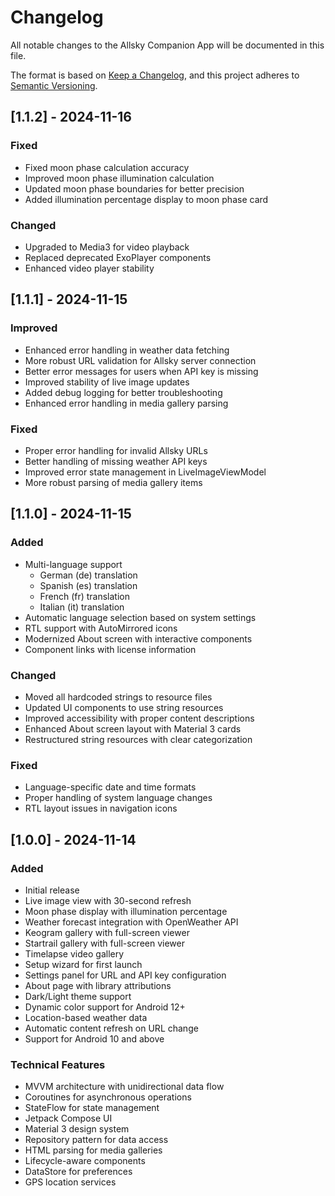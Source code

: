 # Changelog
All notable changes to the Allsky Companion App will be documented in this file.

The format is based on [Keep a Changelog](https://keepachangelog.com/en/1.0.0/),
and this project adheres to [Semantic Versioning](https://semver.org/spec/v2.0.0.html).

## [1.1.2] - 2024-11-16
### Fixed
- Fixed moon phase calculation accuracy
- Improved moon phase illumination calculation
- Updated moon phase boundaries for better precision
- Added illumination percentage display to moon phase card

### Changed
- Upgraded to Media3 for video playback
- Replaced deprecated ExoPlayer components
- Enhanced video player stability

## [1.1.1] - 2024-11-15
### Improved
- Enhanced error handling in weather data fetching
- More robust URL validation for Allsky server connection
- Better error messages for users when API key is missing
- Improved stability of live image updates
- Added debug logging for better troubleshooting
- Enhanced error handling in media gallery parsing

### Fixed
- Proper error handling for invalid Allsky URLs
- Better handling of missing weather API keys
- Improved error state management in LiveImageViewModel
- More robust parsing of media gallery items

## [1.1.0] - 2024-11-15
### Added
- Multi-language support
  - German (de) translation
  - Spanish (es) translation
  - French (fr) translation
  - Italian (it) translation
- Automatic language selection based on system settings
- RTL support with AutoMirrored icons
- Modernized About screen with interactive components
- Component links with license information

### Changed
- Moved all hardcoded strings to resource files
- Updated UI components to use string resources
- Improved accessibility with proper content descriptions
- Enhanced About screen layout with Material 3 cards
- Restructured string resources with clear categorization

### Fixed
- Language-specific date and time formats
- Proper handling of system language changes
- RTL layout issues in navigation icons

## [1.0.0] - 2024-11-14
### Added
- Initial release
- Live image view with 30-second refresh
- Moon phase display with illumination percentage
- Weather forecast integration with OpenWeather API
- Keogram gallery with full-screen viewer
- Startrail gallery with full-screen viewer
- Timelapse video gallery
- Setup wizard for first launch
- Settings panel for URL and API key configuration
- About page with library attributions
- Dark/Light theme support
- Dynamic color support for Android 12+
- Location-based weather data
- Automatic content refresh on URL change
- Support for Android 10 and above

### Technical Features
- MVVM architecture with unidirectional data flow
- Coroutines for asynchronous operations
- StateFlow for state management
- Jetpack Compose UI
- Material 3 design system
- Repository pattern for data access
- HTML parsing for media galleries
- Lifecycle-aware components
- DataStore for preferences
- GPS location services